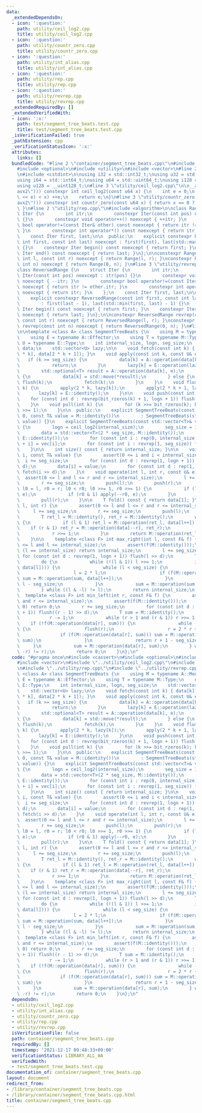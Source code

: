 ```yaml
---
data:
  _extendedDependsOn:
  - icon: ':question:'
    path: utility/ceil_log2.cpp
    title: utility/ceil_log2.cpp
  - icon: ':question:'
    path: utility/countr_zero.cpp
    title: utility/countr_zero.cpp
  - icon: ':question:'
    path: utility/int_alias.cpp
    title: utility/int_alias.cpp
  - icon: ':question:'
    path: utility/rep.cpp
    title: utility/rep.cpp
  - icon: ':question:'
    path: utility/revrep.cpp
    title: utility/revrep.cpp
  _extendedRequiredBy: []
  _extendedVerifiedWith:
  - icon: ':x:'
    path: test/segment_tree_beats.test.cpp
    title: test/segment_tree_beats.test.cpp
  _isVerificationFailed: true
  _pathExtension: cpp
  _verificationStatusIcon: ':x:'
  attributes:
    links: []
  bundledCode: "#line 2 \"container/segment_tree_beats.cpp\"\n#include <cassert>\n\
    #include <optional>\n#include <utility>\n#include <vector>\n#line 2 \"utility/int_alias.cpp\"\
    \n#include <cstdint>\n\nusing i32 = std::int32_t;\nusing u32 = std::uint32_t;\n\
    using i64 = std::int64_t;\nusing u64 = std::uint64_t;\nusing i128 = __int128_t;\n\
    using u128 = __uint128_t;\n#line 3 \"utility/ceil_log2.cpp\"\n\n__attribute__((target(\"\
    avx2\"))) constexpr int ceil_log2(const u64 x) {\n    int e = 0;\n    while (((u64)1\
    \ << e) < x) ++e;\n    return e;\n}\n#line 3 \"utility/countr_zero.cpp\"\n\n__attribute__((target(\"\
    avx2\"))) constexpr int countr_zero(const u64 x) { return x == 0 ? 64 : __builtin_ctzll(x);\
    \ }\n#line 2 \"utility/rep.cpp\"\n#include <algorithm>\n\nclass Range {\n    struct\
    \ Iter {\n        int itr;\n        constexpr Iter(const int pos) noexcept : itr(pos)\
    \ {}\n        constexpr void operator++() noexcept { ++itr; }\n        constexpr\
    \ bool operator!=(const Iter& other) const noexcept { return itr != other.itr;\
    \ }\n        constexpr int operator*() const noexcept { return itr; }\n    };\n\
    \    const Iter first, last;\n\n  public:\n    explicit constexpr Range(const\
    \ int first, const int last) noexcept : first(first), last(std::max(first, last))\
    \ {}\n    constexpr Iter begin() const noexcept { return first; }\n    constexpr\
    \ Iter end() const noexcept { return last; }\n};\n\nconstexpr Range rep(const\
    \ int l, const int r) noexcept { return Range(l, r); }\nconstexpr Range rep(const\
    \ int n) noexcept { return Range(0, n); }\n#line 3 \"utility/revrep.cpp\"\n\n\
    class ReversedRange {\n    struct Iter {\n        int itr;\n        constexpr\
    \ Iter(const int pos) noexcept : itr(pos) {}\n        constexpr void operator++()\
    \ noexcept { --itr; }\n        constexpr bool operator!=(const Iter& other) const\
    \ noexcept { return itr != other.itr; }\n        constexpr int operator*() const\
    \ noexcept { return itr; }\n    };\n    const Iter first, last;\n\n  public:\n\
    \    explicit constexpr ReversedRange(const int first, const int last) noexcept\n\
    \        : first(last - 1), last(std::min(first, last) - 1) {}\n    constexpr\
    \ Iter begin() const noexcept { return first; }\n    constexpr Iter end() const\
    \ noexcept { return last; }\n};\n\nconstexpr ReversedRange revrep(const int l,\
    \ const int r) noexcept { return ReversedRange(l, r); }\nconstexpr ReversedRange\
    \ revrep(const int n) noexcept { return ReversedRange(0, n); }\n#line 10 \"container/segment_tree_beats.cpp\"\
    \n\ntemplate <class A> class SegmentTreeBeats {\n    using M = typename A::Monoid;\n\
    \    using E = typename A::Effector;\n    using T = typename M::Type;\n    using\
    \ U = typename E::Type;\n    int internal_size, logn, seg_size;\n    std::vector<T>\
    \ data;\n    std::vector<U> lazy;\n\n    void fetch(const int k) { data[k] = M::operation(data[2\
    \ * k], data[2 * k + 1]); }\n    void apply(const int k, const U& e) {\n     \
    \   if (k >= seg_size) {\n            data[k] = A::operation(data[k], e).value();\n\
    \            return;\n        }\n        lazy[k] = E::operation(lazy[k], e);\n\
    \        std::optional<T> result = A::operation(data[k], e);\n        if (result)\
    \ {\n            data[k] = std::move(*result);\n        } else {\n           \
    \ flush(k);\n            fetch(k);\n        }\n    }\n    void flush(const int\
    \ k) {\n        apply(2 * k, lazy[k]);\n        apply(2 * k + 1, lazy[k]);\n \
    \       lazy[k] = E::identity();\n    }\n\n    void push(const int k) {\n    \
    \    for (const int d : revrep(bit_rzeros(k) + 1, logn + 1)) flush(k >> d);\n\
    \    }\n    void pull(int k) {\n        for (k >>= bit_rzeros(k); k > 1;) fetch(k\
    \ >>= 1);\n    }\n\n  public:\n    explicit SegmentTreeBeats(const int size =\
    \ 0, const T& value = M::identity())\n        : SegmentTreeBeats(std::vector<T>(size,\
    \ value)) {}\n    explicit SegmentTreeBeats(const std::vector<T>& vec) : internal_size(vec.size())\
    \ {\n        logn = ceil_log2(internal_size);\n        seg_size = 1 << logn;\n\
    \        data = std::vector<T>(2 * seg_size, M::identity());\n        lazy = std::vector<U>(seg_size,\
    \ E::identity());\n        for (const int i : rep(0, internal_size)) data[seg_size\
    \ + i] = vec[i];\n        for (const int i : revrep(1, seg_size)) fetch(i);\n\
    \    }\n\n    int size() const { return internal_size; }\n\n    void assign(int\
    \ i, const T& value) {\n        assert(0 <= i and i < internal_size);\n      \
    \  i += seg_size;\n        for (const int d : revrep(1, logn + 1)) flush(i >>\
    \ d);\n        data[i] = value;\n        for (const int d : rep(1, logn + 1))\
    \ fetch(i >> d);\n    }\n    void operate(int l, int r, const U& e) {\n      \
    \  assert(0 <= l and l <= r and r <= internal_size);\n        l += seg_size;\n\
    \        r += seg_size;\n        push(l);\n        push(r);\n        for (int\
    \ l0 = l, r0 = r; l0 < r0; l0 >>= 1, r0 >>= 1) {\n            if (l0 & 1) apply(l0++,\
    \ e);\n            if (r0 & 1) apply(--r0, e);\n        }\n        pull(l);\n\
    \        pull(r);\n    }\n\n    T fold() const { return data[1]; }\n    T fold(int\
    \ l, int r) {\n        assert(0 <= l and l <= r and r <= internal_size);\n   \
    \     l += seg_size;\n        r += seg_size;\n        push(l);\n        push(r);\n\
    \        T ret_l = M::identity(), ret_r = M::identity();\n        while (l < r)\
    \ {\n            if (l & 1) ret_l = M::operation(ret_l, data[l++]);\n        \
    \    if (r & 1) ret_r = M::operation(data[--r], ret_r);\n            l >>= 1;\n\
    \            r >>= 1;\n        }\n        return M::operation(ret_l, ret_r);\n\
    \    }\n\n    template <class F> int max_right(int l, const F& f) {\n        assert(0\
    \ <= l and l <= internal_size);\n        assert(f(M::identity()));\n        if\
    \ (l == internal_size) return internal_size;\n        l += seg_size;\n       \
    \ for (const int d : revrep(1, logn + 1)) flush(l >> d);\n        T sum = M::identity();\n\
    \        do {\n            while (!(l & 1)) l >>= 1;\n            if (!f(M::operation(sum,\
    \ data[l]))) {\n                while (l < seg_size) {\n                    flush(l);\n\
    \                    l = 2 * l;\n                    if (f(M::operation(sum, data[l])))\
    \ sum = M::operation(sum, data[l++]);\n                }\n                return\
    \ l - seg_size;\n            }\n            sum = M::operation(sum, data[l++]);\n\
    \        } while ((l & -l) != l);\n        return internal_size;\n    }\n\n  \
    \  template <class F> int min_left(int r, const F& f) {\n        assert(0 <= r\
    \ and r <= internal_size);\n        assert(f(M::identity()));\n        if (r ==\
    \ 0) return 0;\n        r += seg_size;\n        for (const int d : revrep(1, logn\
    \ + 1)) flush((r - 1) >> d);\n        T sum = M::identity();\n        do {\n \
    \           r -= 1;\n            while (r > 1 and (r & 1)) r >>= 1;\n        \
    \    if (!f(M::operation(data[r], sum))) {\n                while (r < seg_size)\
    \ {\n                    flush(r);\n                    r = 2 * r + 1;\n     \
    \               if (f(M::operation(data[r], sum))) sum = M::operation(data[r--],\
    \ sum);\n                }\n                return r + 1 - seg_size;\n       \
    \     }\n            sum = M::operation(data[r], sum);\n        } while ((r &\
    \ -r) != r);\n        return 0;\n    }\n};\n"
  code: "#pragma once\n#include <cassert>\n#include <optional>\n#include <utility>\n\
    #include <vector>\n#include \"../utility/ceil_log2.cpp\"\n#include \"../utility/countr_zero.cpp\"\
    \n#include \"../utility/rep.cpp\"\n#include \"../utility/revrep.cpp\"\n\ntemplate\
    \ <class A> class SegmentTreeBeats {\n    using M = typename A::Monoid;\n    using\
    \ E = typename A::Effector;\n    using T = typename M::Type;\n    using U = typename\
    \ E::Type;\n    int internal_size, logn, seg_size;\n    std::vector<T> data;\n\
    \    std::vector<U> lazy;\n\n    void fetch(const int k) { data[k] = M::operation(data[2\
    \ * k], data[2 * k + 1]); }\n    void apply(const int k, const U& e) {\n     \
    \   if (k >= seg_size) {\n            data[k] = A::operation(data[k], e).value();\n\
    \            return;\n        }\n        lazy[k] = E::operation(lazy[k], e);\n\
    \        std::optional<T> result = A::operation(data[k], e);\n        if (result)\
    \ {\n            data[k] = std::move(*result);\n        } else {\n           \
    \ flush(k);\n            fetch(k);\n        }\n    }\n    void flush(const int\
    \ k) {\n        apply(2 * k, lazy[k]);\n        apply(2 * k + 1, lazy[k]);\n \
    \       lazy[k] = E::identity();\n    }\n\n    void push(const int k) {\n    \
    \    for (const int d : revrep(bit_rzeros(k) + 1, logn + 1)) flush(k >> d);\n\
    \    }\n    void pull(int k) {\n        for (k >>= bit_rzeros(k); k > 1;) fetch(k\
    \ >>= 1);\n    }\n\n  public:\n    explicit SegmentTreeBeats(const int size =\
    \ 0, const T& value = M::identity())\n        : SegmentTreeBeats(std::vector<T>(size,\
    \ value)) {}\n    explicit SegmentTreeBeats(const std::vector<T>& vec) : internal_size(vec.size())\
    \ {\n        logn = ceil_log2(internal_size);\n        seg_size = 1 << logn;\n\
    \        data = std::vector<T>(2 * seg_size, M::identity());\n        lazy = std::vector<U>(seg_size,\
    \ E::identity());\n        for (const int i : rep(0, internal_size)) data[seg_size\
    \ + i] = vec[i];\n        for (const int i : revrep(1, seg_size)) fetch(i);\n\
    \    }\n\n    int size() const { return internal_size; }\n\n    void assign(int\
    \ i, const T& value) {\n        assert(0 <= i and i < internal_size);\n      \
    \  i += seg_size;\n        for (const int d : revrep(1, logn + 1)) flush(i >>\
    \ d);\n        data[i] = value;\n        for (const int d : rep(1, logn + 1))\
    \ fetch(i >> d);\n    }\n    void operate(int l, int r, const U& e) {\n      \
    \  assert(0 <= l and l <= r and r <= internal_size);\n        l += seg_size;\n\
    \        r += seg_size;\n        push(l);\n        push(r);\n        for (int\
    \ l0 = l, r0 = r; l0 < r0; l0 >>= 1, r0 >>= 1) {\n            if (l0 & 1) apply(l0++,\
    \ e);\n            if (r0 & 1) apply(--r0, e);\n        }\n        pull(l);\n\
    \        pull(r);\n    }\n\n    T fold() const { return data[1]; }\n    T fold(int\
    \ l, int r) {\n        assert(0 <= l and l <= r and r <= internal_size);\n   \
    \     l += seg_size;\n        r += seg_size;\n        push(l);\n        push(r);\n\
    \        T ret_l = M::identity(), ret_r = M::identity();\n        while (l < r)\
    \ {\n            if (l & 1) ret_l = M::operation(ret_l, data[l++]);\n        \
    \    if (r & 1) ret_r = M::operation(data[--r], ret_r);\n            l >>= 1;\n\
    \            r >>= 1;\n        }\n        return M::operation(ret_l, ret_r);\n\
    \    }\n\n    template <class F> int max_right(int l, const F& f) {\n        assert(0\
    \ <= l and l <= internal_size);\n        assert(f(M::identity()));\n        if\
    \ (l == internal_size) return internal_size;\n        l += seg_size;\n       \
    \ for (const int d : revrep(1, logn + 1)) flush(l >> d);\n        T sum = M::identity();\n\
    \        do {\n            while (!(l & 1)) l >>= 1;\n            if (!f(M::operation(sum,\
    \ data[l]))) {\n                while (l < seg_size) {\n                    flush(l);\n\
    \                    l = 2 * l;\n                    if (f(M::operation(sum, data[l])))\
    \ sum = M::operation(sum, data[l++]);\n                }\n                return\
    \ l - seg_size;\n            }\n            sum = M::operation(sum, data[l++]);\n\
    \        } while ((l & -l) != l);\n        return internal_size;\n    }\n\n  \
    \  template <class F> int min_left(int r, const F& f) {\n        assert(0 <= r\
    \ and r <= internal_size);\n        assert(f(M::identity()));\n        if (r ==\
    \ 0) return 0;\n        r += seg_size;\n        for (const int d : revrep(1, logn\
    \ + 1)) flush((r - 1) >> d);\n        T sum = M::identity();\n        do {\n \
    \           r -= 1;\n            while (r > 1 and (r & 1)) r >>= 1;\n        \
    \    if (!f(M::operation(data[r], sum))) {\n                while (r < seg_size)\
    \ {\n                    flush(r);\n                    r = 2 * r + 1;\n     \
    \               if (f(M::operation(data[r], sum))) sum = M::operation(data[r--],\
    \ sum);\n                }\n                return r + 1 - seg_size;\n       \
    \     }\n            sum = M::operation(data[r], sum);\n        } while ((r &\
    \ -r) != r);\n        return 0;\n    }\n};\n"
  dependsOn:
  - utility/ceil_log2.cpp
  - utility/int_alias.cpp
  - utility/countr_zero.cpp
  - utility/rep.cpp
  - utility/revrep.cpp
  isVerificationFile: false
  path: container/segment_tree_beats.cpp
  requiredBy: []
  timestamp: '2021-12-17 09:48:33+09:00'
  verificationStatus: LIBRARY_ALL_WA
  verifiedWith:
  - test/segment_tree_beats.test.cpp
documentation_of: container/segment_tree_beats.cpp
layout: document
redirect_from:
- /library/container/segment_tree_beats.cpp
- /library/container/segment_tree_beats.cpp.html
title: container/segment_tree_beats.cpp
---
```

